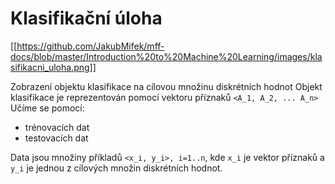 # Klasifikační úloha

[[https://github.com/JakubMifek/mff-docs/blob/master/Introduction%20to%20Machine%20Learning/images/klasifikacni_uloha.png]]

Zobrazení objektu klasifikace na cílovou množinu diskrétních hodnot
Objekt klasifikace je reprezentován pomocí vektoru příznaků `<A_1, A_2, ... A_n>`
Učíme se pomocí:
 - trénovacích dat
 - testovacích dat
 
 Data jsou množiny příkladů `<x_i, y_i>, i=1..n`, kde `x_i` je vektor příznaků a `y_i` je jednou z cílových množin diskrétních hodnot.
 
 
